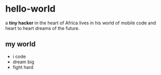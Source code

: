 # hello-world

a **tiny hacker** in the heart of Africa lives in his world of mobile code and heart to heart dreams of the future.

## my world

* i code
* dream big
* fight hard
